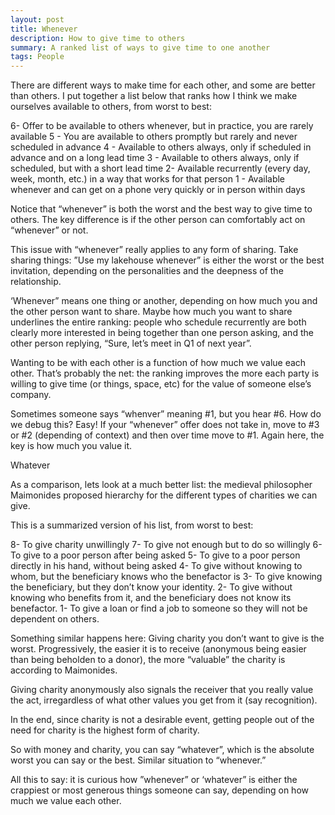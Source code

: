 ```yaml
---
layout: post
title: Whenever
description: How to give time to others
summary: A ranked list of ways to give time to one another
tags: People
---
```


There are different ways to make time for each other, and some are better than others.
I put together a list below that ranks how I think we make ourselves available to others, from worst to best:

6- Offer to be available to others whenever, but in practice, you are rarely available
5 - You are available to others promptly but rarely and never scheduled in advance
4 - Available to others always, only if scheduled in advance and on a long lead time 
3 - Available to others always, only if scheduled, but with a short lead time
2- Available recurrently (every day, week, month, etc.) in a way that works for that person
1 - Available whenever and can get on a phone very quickly or in person within days

Notice that “whenever” is both the worst and the best way to give time to others. The key difference is if the other person can comfortably act on “whenever” or not.

This issue with “whenever” really applies to any form of sharing. Take sharing things: ”Use my lakehouse whenever” is either the worst or the best invitation, depending on the personalities and the deepness of the relationship.

‘Whenever” means one thing or another, depending on how much you and the other person want to share. Maybe how much you want to share underlines the entire ranking: people who schedule recurrently are both clearly more interested in being together than one person asking, and the other person replying,  “Sure, let’s meet in Q1 of next year”. 

Wanting to be with each other is a function of how much we value each other. That’s probably the net: the ranking improves the more each party is willing to give time (or things, space, etc) for the value of someone else’s company. 

Sometimes someone says “whenver” meaning #1, but you hear #6. How do we debug this? Easy! If your “whenever” offer does not take in, move to #3 or #2 (depending of context) and then over time move to #1. Again here, the key is how much you value it.

Whatever

As a comparison, lets look at a much better list: the medieval philosopher Maimonides proposed hierarchy for the different types of charities we can give.

This is a summarized version of his list, from worst to best:

8- To give charity unwillingly 
7- To give not enough but to do so willingly 
6- To give to a poor person after being asked
5- To give to a poor person directly in his hand, without being asked
4- To give without knowing to whom, but the beneficiary knows who the benefactor is
3- To give knowing the beneficiary, but they don’t know your identity. 
2- To give without knowing who benefits from it, and the beneficiary does not know its benefactor.
1- To give a loan or find a job to someone so they will not be dependent on others. 

Something similar happens here: Giving charity you don’t want to give is the worst. Progressively, the easier it is to receive (anonymous being easier than being beholden to a donor), the more “valuable” the charity is according to Maimonides.

Giving charity anonymously also signals the receiver that you really value the act, irregardless of what other values you get from it (say recognition).  


 In the end, since charity is not a desirable event, getting people out of the need for charity is the highest form of charity. 

So with money and charity, you can say “whatever”, which is the absolute worst you can say or the best. Similar situation to “whenever.”



All this to say: it is curious how ”whenever” or ‘whatever” is either the crappiest or most generous things someone can say, depending on how much we value each other. 

